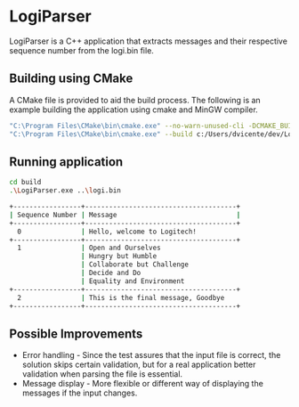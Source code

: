 # LogiParser

LogiParser is a C++ application that extracts messages and their respective sequence number from the logi.bin file.

## Building using CMake

A CMake file is provided to aid the build process. The following is an example building the application using cmake and MinGW compiler.

```bash
"C:\Program Files\CMake\bin\cmake.exe" --no-warn-unused-cli -DCMAKE_BUILD_TYPE:STRING=Debug -DCMAKE_EXPORT_COMPILE_COMMANDS:BOOL=TRUE -DCMAKE_C_COMPILER:FILEPATH=C:\msys64\ucrt64\bin\gcc.exe -DCMAKE_CXX_COMPILER:FILEPATH=C:\msys64\ucrt64\bin\g++.exe -SC:/Users/dvicente/dev/LogiParser -Bc:/Users/dvicente/dev/LogiParser/build -G "MinGW Makefiles"
"C:\Program Files\CMake\bin\cmake.exe" --build c:/Users/dvicente/dev/LogiParser/build --config Debug --target all -j 22 --
```

## Running application

```bash
cd build
.\LogiParser.exe ..\logi.bin 

+-----------------+--------------------------------------+
| Sequence Number | Message                              |
+-----------------+--------------------------------------+
  0               | Hello, welcome to Logitech!
+-----------------+--------------------------------------+
  1               | Open and Ourselves
                  | Hungry but Humble
                  | Collaborate but Challenge
                  | Decide and Do
                  | Equality and Environment
+-----------------+--------------------------------------+
  2               | This is the final message, Goodbye
+-----------------+--------------------------------------+

```

## Possible Improvements
- Error handling - Since the test assures that the input file is correct, the solution skips certain validation, but for a real application better validation when parsing the file is essential.
- Message display - More flexible or different way of displaying the messages if the input changes. 